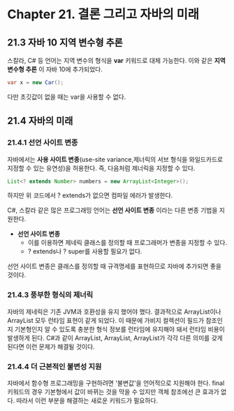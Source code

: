 # Chapter 21. 결론 그리고 자바의 미래

## 21.3 자바 10 지역 변수형 추론
스칼라, C# 등 언어는 지역 변수의 형식을 __var__ 키워드로 대체 가능한다.
이와 같은 __지역 변수형 추론__ 이 자바 10에 추가되었다.
```java
var x = new Car(); 
```
다만 초깃값이 없을 때는 var을 사용할 수 없다.

## 21.4 자바의 미래
### 21.4.1 선언 사이트 변종
자바에서는 __사용 사이트 변종__(use-site variance,제너릭의 서브 형식을 와일드카드로 지정할 수 있는 유연성)을 허용한다. 
즉, 다음처럼 제너릭을 지정할 수 있다. 
```java
List<? extends Number> numbers = new ArrayList<Integer>();
```
하지만 위 코드에서 ? extends가 없으면 컴파일 에러가 발생한다.

C#, 스칼라 같은 많은 프로그래밍 언어는 __선언 사이트 변종__ 이라는 다른 변종 기법을 지원한다. 
* __선언 사이트 변종__  
    * 이를 이용하면 제네릭 클래스를 정의할 때 프로그래머가 변종을 지정할 수 있다. 
    * ? extends나 ? super를 사용할 필요가 없다.

선언 사이트 변종은 클래스를 정의할 때 규격명세를 표현하므로 자바에 추가되면 좋을 것이다.

### 21.4.3 풍부한 형식의 제너릭
자바의 제네릭은 기존 JVM과 호환성을 유지 했어야 했다. 결과적으로 ArrayList<String>이나 ArrayList<Integer> 모두 런타임 표현이 같게 되었다.
이 때문에 가비지 컬렉션이 필드가 참조인지 기본형인지 알 수 있도록 충분한 형식 정보를 런타임에 유지해야 돼서 런타임 비용이 발생하게 된다.
C#과 같이 ArrayList<String>, ArrayList<Integer>, ArrayList<int>가 각각 다른 의미를 갖게 된다면 이런 문제가 해결될 것이다.

### 21.4.4 더 근본적인 불변성 지원
자바에서 함수형 프로그래밍을 구현하려면 '불변값'을 언어적으로 지원해야 한다.
final 키워드의 경우 기본형에서 값이 바뀌는 것을 막을 수 있지만 객체 참조에선 큰 효과가 없다.
따라서 이런 부분을 해결하는 새로운 키워드가 필요하다.



